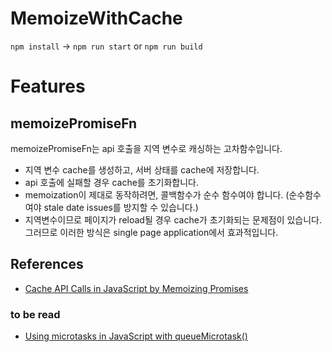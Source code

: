# MemoizeWithCache

`npm install` -> `npm run start` or `npm run build`

# Features

## memoizePromiseFn

memoizePromiseFn는 api 호출을 지역 변수로 캐싱하는 고차함수입니다.

- 지역 변수 cache를 생성하고, 서버 상태를 cache에 저장합니다.
- api 호출에 실패할 경우 cache를 초기화합니다.
- memoization이 제대로 동작하려면, 콜백함수가 순수 함수여야 합니다. (순수함수여야 stale date issues를 방지할 수 있습니다.)
- 지역변수이므로 페이지가 reload될 경우 cache가 초기화되는 문제점이 있습니다. 그러므로 이러한 방식은 single page application에서 효과적입니다.

## References

- [Cache API Calls in JavaScript by Memoizing Promises](https://hackernoon.com/cache-api-calls-in-javascript-by-memoizing-promises)

### to be read

- [Using microtasks in JavaScript with queueMicrotask()](https://developer.mozilla.org/en-US/docs/Web/API/HTML_DOM_API/Microtask_guide)

